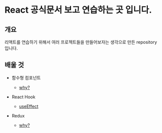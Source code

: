 # React 공식문서 보고 연습하는 곳 입니다.


## 개요
리액트를 연습하기 위해서 여러 프로젝트들을 만들어보자는 생각으로 만든 repository입니다.


## 배울 것
- 함수형 컴포넌트
    - [why?](https://www.notion.so/2de209899e4847fb8bbe84dc5a6ef945)
- React Hook
    - [useEffect](https://www.notion.so/useEffect-c19871e9a6914069a2cf4ed4b85ade30)
  
- Redux
  - [why?](https://www.notion.so/Redux-a3bbfe0cc8b64af2a98b354043218cc7)

